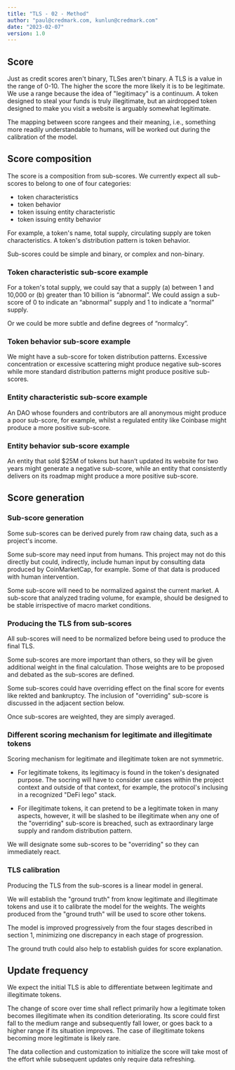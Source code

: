 ```yaml
---
title: "TLS - 02 - Method"
author: "paul@credmark.com, kunlun@credmark.com"
date: "2023-02-07"
version: 1.0
---
```


## Score

Just as credit scores aren't binary, TLSes aren't binary. A TLS is a value in the range of 0-10. The higher the score the more likely it is to be legitimate. We use a range because the idea of "legitimacy" is a continuum. A token designed to steal your funds is truly illegitimate, but an airdropped token designed to make you visit a website is arguably somewhat legitimate. 

The mapping between score rangees and their meaning, i.e., something more readily understandable to humans, will be worked out during the calibration of the model.

## Score composition

The score is a composition from sub-scores. We currently expect all sub-scores to belong to one of four categories:

- token characteristics
- token behavior
- token issuing entity characteristic
- token issuing entity behavior

For example, a token's name, total supply, circulating supply are token characteristics. A token's distribution pattern is token behavior.

Sub-scores could be simple and binary, or complex and non-binary.

### Token characteristic sub-score example

For a token's total supply, we could say that a supply (a) between 1 and 10,000 or (b) greater than 10 billion is “abnormal”. We could assign a sub-score of 0 to indicate an “abnormal” supply and 1 to indicate a “normal” supply.

Or we could be more subtle and define degrees of “normalcy”.

### Token behavior sub-score example

We might have a sub-score for token distribution patterns. Excessive concentration or excessive scattering might produce negative sub-scores while more standard distribution patterns might produce positive sub-scores.

### Entity characteristic sub-score example

An DAO whose founders and contributors are all anonymous might produce a poor sub-score, for example, whilst a regulated entity like Coinbase might produce a more positive sub-score.

### Entity behavior sub-score example

An entity that sold $25M of tokens but hasn’t updated its website for two years might generate a negative sub-score, while an entity that consistently delivers on its roadmap might produce a more positive sub-score.

## Score generation

### Sub-score generation

Some sub-scores can be derived purely from raw chaing data, such as a project's income.

Some sub-score may need input from humans. This project may not do this directly but could, indirectly, include human input by consulting data produced by CoinMarketCap, for example. Some of that data is produced with human intervention.

Some sub-score will need to be normalized against the current market. A sub-score that analyzed trading volume, for example, should be designed to be stable irrispective of macro market conditions.

### Producing the TLS from sub-scores

All sub-scores will need to be normalized before being used to produce the final TLS.

Some sub-scores are more important than others, so they will be given additional weight in the final calculation. Those weights are to be proposed and debated as the sub-scores are defined.

Some sub-scores could have overriding effect on the final score for events like rekted and bankruptcy. The inclusion of "overriding" sub-score is discussed in the adjacent section below.

Once sub-scores are weighted, they are simply averaged.

### Different scoring mechanism for legitimate and illegitimate tokens

Scoring mechanism for legitimate and illegitimate token are not symmetric.

- For legitimate tokens, its legitimacy is found in the token's designated purpose. The socring will have to consider use cases within the project context and outside of that context, for example, the protocol's inclusing in a recognized "DeFi lego" stack.

- For illegitimate tokens, it can pretend to be a legitimate token in many aspects, however, it will be slashed to be illegitimate when any one of the "overriding" sub-score is breached, such as extraordinary large supply and random distribution pattern.

We will designate some sub-scores to be "overriding" so they can immediately react.

### TLS calibration

Producing the TLS from the sub-scores is a linear model in general.

We will establish the "ground truth" from know legitimate and illegitimate tokens and use it to calibrate the model for the weights. The weights produced from the "ground truth" will be used to score other tokens.

The model is improved progressively from the four stages described in section 1, minimizing one discrepancy in each stage of progression.

The ground truth could also help to establish guides for score explanation.

## Update frequency

We expect the initial TLS is able to differentiate between legitimate and illegitimate tokens.

The change of score over time shall reflect primarily how a legitimate token becomes illegitimate when its condition deteriorating. Its score could first fall to the medium range and subsequently fall lower, or goes back to a higher range if its situation improves. The case of illegitimate tokens becoming more legitimate is likely rare.

The data collection and customization to initialize the score will take most of the effort while subsequent updates only require data refreshing.
